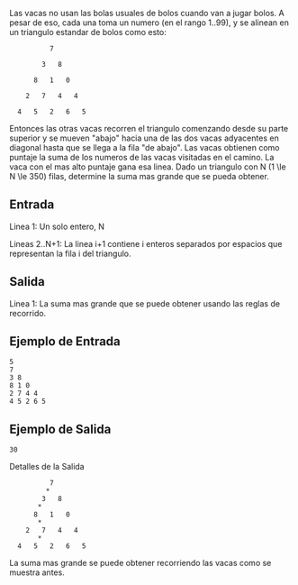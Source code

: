 Las vacas no usan las bolas usuales de bolos cuando van a jugar bolos. A 
pesar de eso, cada una toma un numero (en el rango 1..99), y se alinean en 
un triangulo estandar de bolos como esto:



```
          7

        3   8

      8   1   0

    2   7   4   4

  4   5   2   6   5
```


Entonces las otras vacas recorren el triangulo comenzando desde su parte 
superior y se mueven "abajo" hacia una de las dos vacas adyacentes en 
diagonal hasta que se llega a la fila "de abajo". Las vacas obtienen 
como puntaje la suma de los numeros de las vacas visitadas en el camino. 
La vaca con el mas alto puntaje gana esa linea.
Dado un triangulo con N (1 \le N \le 350) filas, determine la suma mas 
grande que se pueda obtener.



## Entrada



Linea 1: Un solo entero, N



Lineas 2..N+1: La linea i+1 contiene i enteros separados por espacios que representan la fila i del triangulo.



## Salida



Linea 1: La suma mas grande que se puede obtener usando las reglas de
        recorrido.



## Ejemplo de Entrada



```
5
7
3 8
8 1 0
2 7 4 4
4 5 2 6 5
```


## Ejemplo de Salida



```
30
```


Detalles de la Salida



```
          7
         *
        3   8
       *
      8   1   0
       *
    2   7   4   4
       *
  4   5   2   6   5
```


La suma mas grande se puede obtener recorriendo las vacas como se muestra 
antes.



